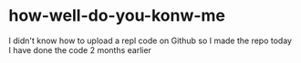 # how-well-do-you-konw-me
I didn't know how to upload a repl code on Github so I made the repo today
I have done the code 2 months earlier 
